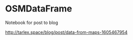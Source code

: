 # OSMDataFrame


Notebook for post to blog 

http://tarlex.space/blog/post/data-from-maps-1605467954
